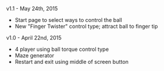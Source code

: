 v1.1 - May 24th, 2015
- Start page to select ways to control the ball
- New "Finger Twister" control type; attract ball to finger tip

v1.0 - April 22nd, 2015
- 4 player using ball torque control type
- Maze generator
- Restart and exit using middle of screen button